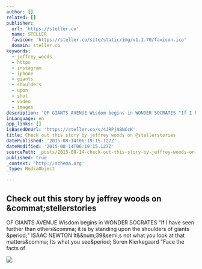 ```yaml
---
author: []
related: []
publisher:
  url: 'https://steller.co'
  name: STELLER
  favicon: 'https://steller.co/site/static/img/v1.1.70/favicon.ico'
  domain: steller.co
keywords:
  - jeffrey_woods
  - https
  - instagram
  - iphone
  - giants
  - shoulders
  - upon
  - shot
  - video
  - images
description: 'OF GIANTS AVENUE Wisdom begins in WONDER SOCRATES "If I have seen further than others, it is by standing upon the shoulders of giants ." ISAAC NEWTON It&#39;s not what you look at that matters, Its what you see. Soren Kierkegaard "Face the facts of'
inLanguage: en
app_links: []
isBasedOnUrl: 'https://steller.co/s/4JRPjABNCcK'
title: Check out this story by jeffrey woods on @stellerstories
datePublished: '2015-08-14T06:19:15.127Z'
dateModified: '2015-08-14T06:19:15.127Z'
sourcePath: _posts/2015-08-14-check-out-this-story-by-jeffrey-woods-on-stellerstories.md
published: true
_context: 'http://schema.org'
_type: MediaObject

---
```

<article style=""><h1>Check out this story by jeffrey woods on &amp;commat;stellerstories</h1><p>OF GIANTS AVENUE Wisdom begins in WONDER SOCRATES "If I have seen further than others&amp;comma; it is by standing upon the shoulders of giants &amp;period;" ISAAC NEWTON It&amp;&amp;num;39&amp;semi;s not what you look at that matters&amp;comma; Its what you see&amp;period; Soren Kierkegaard "Face the facts of</p><img src="https://steller.co/stories/485753664460293791/cover?size=640x960" /></article>